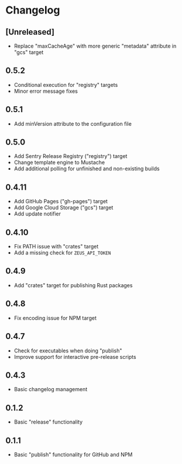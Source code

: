 # Changelog

## [Unreleased]

* Replace "maxCacheAge" with more generic "metadata" attribute in "gcs" target

## 0.5.2

* Conditional execution for "registry" targets
* Minor error message fixes

## 0.5.1

* Add minVersion attribute to the configuration file

## 0.5.0

* Add Sentry Release Registry ("registry") target
* Change template engine to Mustache
* Add additional polling for unfinished and non-existing builds

## 0.4.11

* Add GitHub Pages ("gh-pages") target
* Add Google Cloud Storage ("gcs") target
* Add update notifier

## 0.4.10

* Fix PATH issue with "crates" target
* Add a missing check for `ZEUS_API_TOKEN`

## 0.4.9

* Add "crates" target for publishing Rust packages

## 0.4.8

* Fix encoding issue for NPM target

## 0.4.7

* Check for executables when doing "publish"
* Improve support for interactive pre-release scripts

## 0.4.3

* Basic changelog management

## 0.1.2

* Basic "release" functionality

## 0.1.1

* Basic "publish" functionality for GitHub and NPM
